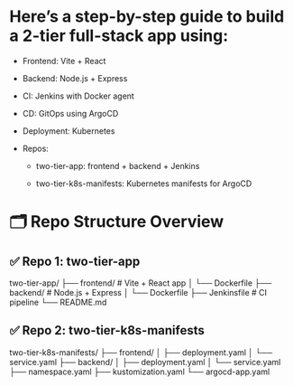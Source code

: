 # Here’s a step-by-step guide to build a 2-tier full-stack app using:

* Frontend: Vite + React

* Backend: Node.js + Express

* CI: Jenkins with Docker agent

* CD: GitOps using ArgoCD

* Deployment: Kubernetes

* Repos:

  * two-tier-app: frontend + backend + Jenkins

  * two-tier-k8s-manifests: Kubernetes manifests for ArgoCD

# 🗂 Repo Structure Overview

## ✅ Repo 1: two-tier-app

two-tier-app/
├── frontend/           # Vite + React app
│   └── Dockerfile
├── backend/            # Node.js + Express
│   └── Dockerfile
├── Jenkinsfile         # CI pipeline
└── README.md

## ✅ Repo 2: two-tier-k8s-manifests

two-tier-k8s-manifests/
├── frontend/
│   ├── deployment.yaml
│   └── service.yaml
├── backend/
│   ├── deployment.yaml
│   └── service.yaml
├── namespace.yaml
├── kustomization.yaml
└── argocd-app.yaml